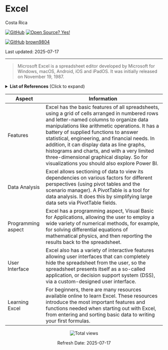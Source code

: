 # Excel 

Costa Rica

[![GitHub](https://badgen.net/badge/icon/github?icon=github&label)](https://github.com) [![Open Source? Yes!](https://badgen.net/badge/Open%20Source%20%3F/Yes%21/blue?icon=github)](https://github.com/Naereen/badges/)

[![GitHub](https://img.shields.io/badge/--181717?logo=github&logoColor=ffffff)](https://github.com/)
[brown9804](https://github.com/brown9804)

Last updated: 2025-07-17

----------

> Microsoft Excel is a spreadsheet editor developed by Microsoft for Windows, macOS, Android, iOS and iPadOS. It was initially released on November 19, 1987.

<details>
<summary><b>List of References</b> (Click to expand)</summary>

- [Excel: Avoiding Common Mistakes (Office 365/Excel 2019)](https://www.linkedin.com/learning/excel-avoiding-common-mistakes-office-365-excel-2019/optimize-your-excel-skills?u=2095204)

</details>

| Aspect | Information | 
| -------- | -------- | 
| Features | Excel has the basic features of all spreadsheets, using a grid of cells arranged in numbered rows and letter-named columns to organize data manipulations like arithmetic operations. It has a battery of supplied functions to answer statistical, engineering, and financial needs. In addition, it can display data as line graphs, histograms and charts, and with a very limited three-dimensional graphical display. So for visualizations you should also explore Power BI. | 
| Data Analysis | Excel allows sectioning of data to view its dependencies on various factors for different perspectives (using pivot tables and the scenario manager). A PivotTable is a tool for data analysis. It does this by simplifying large data sets via PivotTable fields. | 
| Programming aspect | Excel has a programming aspect, Visual Basic for Applications, allowing the user to employ a wide variety of numerical methods, for example, for solving differential equations of mathematical physics, and then reporting the results back to the spreadsheet. | 
| User Interface | Excel also has a variety of interactive features allowing user interfaces that can completely hide the spreadsheet from the user, so the spreadsheet presents itself as a so-called application, or decision support system (DSS), via a custom-designed user interface. | 
| Learning Excel | For beginners, there are many resources available online to learn Excel. These resources introduce the most important features and functions needed when starting out with Excel, from entering and sorting basic data to writing your first formulas. | 

<!-- START BADGE -->
<div align="center">
  <img src="https://img.shields.io/badge/Total%20views-223-limegreen" alt="Total views">
  <p>Refresh Date: 2025-07-17</p>
</div>
<!-- END BADGE -->
